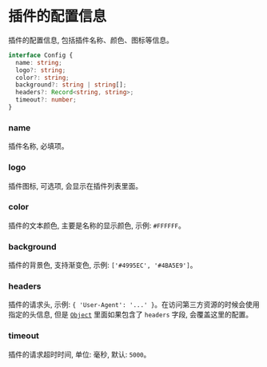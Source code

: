 # 插件的配置信息

插件的配置信息, 包括插件名称、颜色、图标等信息。

```typescript
interface Config {
  name: string;
  logo?: string;
  color?: string;
  background?: string | string[];
  headers?: Record<string, string>;
  timeout?: number;
}
```

### name

插件名称, 必填项。

### logo

插件图标, 可选项, 会显示在插件列表里面。

### color

插件的文本颜色, 主要是名称的显示颜色, 示例: `#FFFFFF`。

### background

插件的背景色, 支持渐变色, 示例: `['#4995EC', '#4BA5E9']`。

### headers

插件的请求头, 示例: `{ 'User-Agent': '...' }`。在访问第三方资源的时候会使用指定的头信息, 但是 [`Object`](./object.md) 里面如果包含了 `headers` 字段, 会覆盖这里的配置。

### timeout

插件的请求超时时间, 单位: 毫秒, 默认: `5000`。
